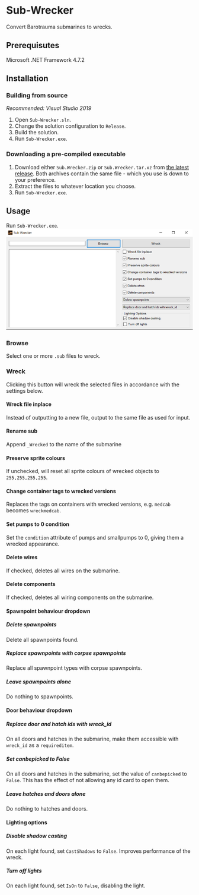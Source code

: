 # Sub-Wrecker
Convert Barotrauma submarines to wrecks. 
## Prerequisutes
Microsoft .NET Framework 4.7.2
## Installation
### Building from source
*Recommended: Visual Studio 2019*
1. Open `Sub-Wrecker.sln`.
2. Change the solution configuration to `Release`.
3. Build the solution.
4. Run `Sub-Wrecker.exe`.
### Downloading a pre-compiled executable
1. Download either `Sub.Wrecker.zip` or `Sub.Wrecker.tar.xz` from [the latest release](https://github.com/Jlobblet/Sub-Wrecker/releases/latest). Both archives contain the same file - which you use is down to your preference.
2. Extract the files to whatever location you choose.
3. Run `Sub-Wrecker.exe`.
## Usage
Run `Sub-Wrecker.exe`.  
![Sub-Wrecker](Docs/GUI.png)
### Browse
Select one or more `.sub` files to wreck.
### Wreck
Clicking this button will wreck the selected files in accordance with the settings below.
#### Wreck file inplace
Instead of outputting to a new file, output to the same file as used for input.
#### Rename sub
Append `_Wrecked` to the name of the submarine
#### Preserve sprite colours
If unchecked, will reset all sprite colours of wrecked objects to `255,255,255,255`.
#### Change container tags to wrecked versions
Replaces the tags on containers with wrecked versions, e.g. `medcab` becomes `wreckmedcab`.
#### Set pumps to 0 condition
Set the `condition` attribute of pumps and smallpumps to 0, giving them a wrecked appearance.
#### Delete wires
If checked, deletes all wires on the submarine.
#### Delete components
If checked, deletes all wiring components on the submarine.
#### Spawnpoint behaviour dropdown
##### Delete spawnpoints
Delete all spawnpoints found.
##### Replace spawnpoints with corpse spawnpoints
Replace all spawnpoint types with corpse spawnpoints.
##### Leave spawnpoints alone
Do nothing to spawnpoints.
#### Door behaviour dropdown
##### Replace door and hatch ids with wreck_id
On all doors and hatches in the submarine, make them accessible with `wreck_id` as a `requireditem`.
##### Set canbepicked to False
On all doors and hatches in the submarine, set the value of `canbepicked` to `False`. This has the effect of not allowing any id card to open them.
##### Leave hatches and doors alone
Do nothing to hatches and doors.
#### Lighting options
##### Disable shadow casting
On each light found, set `CastShadows` to `False`. Improves performance of the wreck.
##### Turn off lights
On each light found, set `IsOn` to `False`, disabling the light.
